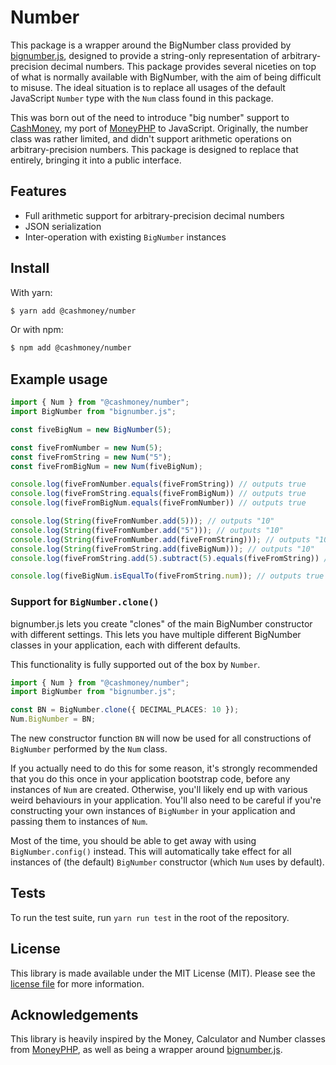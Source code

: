 # Number

This package is a wrapper around the BigNumber class provided by [bignumber.js](https://mikemcl.github.io/bignumber.js/),
designed to provide a string-only representation of arbitrary-precision decimal numbers. This package provides several
niceties on top of what is normally available with BigNumber, with the aim of being difficult to misuse. The ideal
situation is to replace all usages of the default JavaScript ``Number`` type with the ``Num`` class found in this package.

This was born out of the need to introduce "big number" support to [CashMoney](https://github.com/cashmoneyjs/cashmoney"),
my port of [MoneyPHP](https://github.com/moneyphp/money) to JavaScript. Originally, the number class was rather limited,
and didn't support arithmetic operations on arbitrary-precision numbers. This package is designed to replace that entirely,
bringing it into a public interface.

## Features

- Full arithmetic support for arbitrary-precision decimal numbers
- JSON serialization
- Inter-operation with existing ``BigNumber`` instances

## Install

With yarn:

```bash
$ yarn add @cashmoney/number
```

Or with npm:

```bash
$ npm add @cashmoney/number
```

## Example usage

```typescript
import { Num } from "@cashmoney/number";
import BigNumber from "bignumber.js";

const fiveBigNum = new BigNumber(5);

const fiveFromNumber = new Num(5);
const fiveFromString = new Num("5");
const fiveFromBigNum = new Num(fiveBigNum);

console.log(fiveFromNumber.equals(fiveFromString)) // outputs true
console.log(fiveFromString.equals(fiveFromBigNum)) // outputs true
console.log(fiveFromBigNum.equals(fiveFromNumber)) // outputs true

console.log(String(fiveFromNumber.add(5))); // outputs "10"
console.log(String(fiveFromNumber.add("5"))); // outputs "10"
console.log(String(fiveFromNumber.add(fiveFromString))); // outputs "10"
console.log(String(fiveFromString.add(fiveBigNum))); // outputs "10"
console.log(fiveFromString.add(5).subtract(5).equals(fiveFromString)) // outputs true

console.log(fiveBigNum.isEqualTo(fiveFromString.num)); // outputs true
```

### Support for ``BigNumber.clone()``

bignumber.js lets you create "clones" of the main BigNumber constructor with different
settings. This lets you have multiple different BigNumber classes in your application,
each with different defaults.

This functionality is fully supported out of the box by ``Number``.

```typescript
import { Num } from "@cashmoney/number";
import BigNumber from "bignumber.js";

const BN = BigNumber.clone({ DECIMAL_PLACES: 10 });
Num.BigNumber = BN;
```

The new constructor function ``BN`` will now be used for all constructions of ``BigNumber``
performed by the ``Num`` class.

If you actually need to do this for some reason, it's strongly recommended that you
do this once in your application bootstrap code, before any instances of ``Num`` are
created. Otherwise, you'll likely end up with various weird behaviours in your application.
You'll also need to be careful if you're constructing your own instances of ``BigNumber``
in your application and passing them to instances of ``Num``.

Most of the time, you should be able to get away with using ``BigNumber.config()``
instead. This will automatically take effect for all instances of (the default) ``BigNumber``
constructor (which ``Num`` uses by default).

## Tests

To run the test suite, run ``yarn run test`` in the root of the repository.

## License

This library is made available under the MIT License (MIT). Please see the [license file](LICENSE.txt)
for more information.

## Acknowledgements

This library is heavily inspired by the Money, Calculator and Number classes from [MoneyPHP](https://github.com/moneyphp/money),
as well as being a wrapper around [bignumber.js](https://mikemcl.github.io/bignumber.js/).
